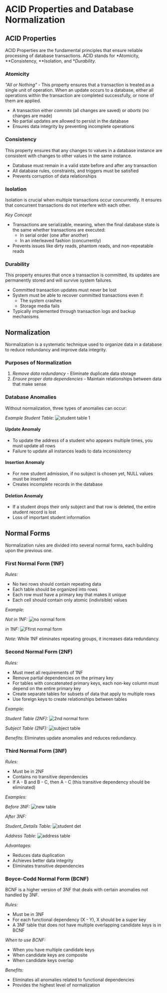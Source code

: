 # ACID Properties and Database Normalization 
## ACID Properties

ACID Properties are the fundamental principles that ensure reliable processing of database transactions. ACID stands for *Atomicity, **Consistency, **Isolation, and **Durability*.

### Atomicity
*"All or Nothing"* - This property ensures that a transaction is treated as a single unit of operation. When an update occurs to a database, either all operations within the transaction are completed successfully, or none of them are applied.

- A transaction either *commits* (all changes are saved) or *aborts* (no changes are made)
- No partial updates are allowed to persist in the database
- Ensures data integrity by preventing incomplete operations

### Consistency
This property ensures that any changes to values in a database instance are consistent with changes to other values in the same instance.

- Database must remain in a valid state before and after any transaction
- All database rules, constraints, and triggers must be satisfied
- Prevents corruption of data relationships

### Isolation
Isolation is crucial when multiple transactions occur concurrently. It ensures that concurrent transactions do not interfere with each other.

*Key Concept*
- Transactions are serializable, meaning, when the final database state is the same whether transactions are executed:
  - In serial order (one after another)
  - In an interleaved fashion (concurrently)
- Prevents issues like dirty reads, phantom reads, and non-repeatable reads

### Durability
This property ensures that once a transaction is committed, its updates are permanently stored and will survive system failures.

- Committed transaction updates must never be lost
- System must be able to recover committed transactions even if:
  - The system crashes
  - Storage media fails
- Typically implemented through transaction logs and backup mechanisms

## Normalization

Normalization is a systematic technique used to organize data in a database to reduce redundancy and improve data integrity.

### Purposes of Normalization

1. *Remove data redundancy* - Eliminate duplicate data storage
2. *Ensure proper data dependencies* - Maintain relationships between data that make sense

### Database Anomalies

Without normalization, three types of anomalies can occur:

*Example Student Table:*
 ![student table 1](/images/student%20table%201.jpg) 

#### Update Anomaly
- To update the address of a student who appears multiple times, you must update all rows
- Failure to update all instances leads to data inconsistency

#### Insertion Anomaly
- For new student admission, if no subject is chosen yet, NULL values must be inserted
- Creates incomplete records in the database

#### Deletion Anomaly
- If a student drops their only subject and that row is deleted, the entire student record is lost
- Loss of important student information

## Normal Forms

Normalization rules are divided into several normal forms, each building upon the previous one.

### First Normal Form (1NF)

*Rules:*
- No two rows should contain repeating data
- Each table should be organized into rows
- Each row must have a primary key that makes it unique
- Each cell should contain only atomic (indivisible) values

*Example:*

*Not in 1NF:*
![no normal form](/images/no%20normal%20form.jpg)

 *in 1NF:*
 ![Ffirst normal form](/images/first%20normal%20form.jpg)

*Note:* While 1NF eliminates repeating groups, it increases data redundancy.

### Second Normal Form (2NF)

*Rules:*
- Must meet all requirements of 1NF
- Remove partial dependencies on the primary key
- For tables with concatenated primary keys, each non-key column must depend on the entire primary key
- Create separate tables for subsets of data that apply to multiple rows
- Use foreign keys to create relationships between tables

*Example:*

*Student Table (2NF):*
![2nd normal form](/images/2nd%20normal%20form.jpg)

*Subject Table (2NF):*
![subject table](/images/subject%20table.jpg)

*Benefits:* Eliminates update anomalies and reduces redundancy.

### Third Normal Form (3NF)

*Rules:*
- Must be in 2NF
- Contains no transitive dependencies
- If A - B and B - C, then A - C (this transitive dependency should be eliminated)

*Examples:*

*Before 3NF:*
![new table](/images/new%20table.jpg)


*After 3NF:*

*Student_Details Table:*
![student det](/images/student%20det.jpg)

*Address Table:*
![address table](/images/address%20table.jpg)

*Advantages:*
- Reduces data duplication
- Achieves better data integrity
- Eliminates transitive dependencies

### Boyce-Codd Normal Form (BCNF)

BCNF is a higher version of 3NF that deals with certain anomalies not handled by 3NF.

*Rules:*
- Must be in 3NF
- For each functional dependency (X - Y), X should be a super key
- A 3NF table that does not have multiple overlapping candidate keys is in BCNF

*When to use BCNF:*
- When you have multiple candidate keys
- When candidate keys are composite
- When candidate keys overlap

*Benefits:*
- Eliminates all anomalies related to functional dependencies
- Provides the highest level of normalization